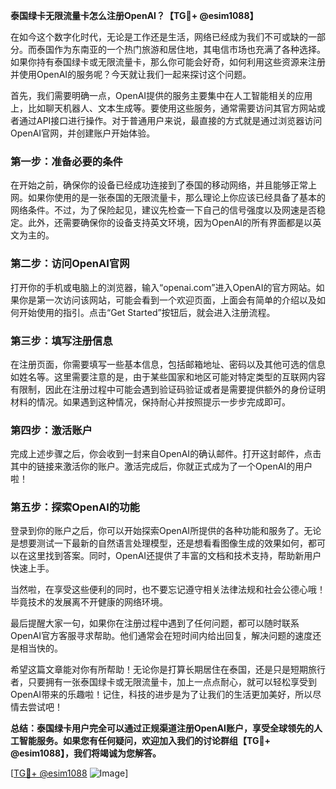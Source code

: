 **泰国绿卡无限流量卡怎么注册OpenAI？【TG💪+ @esim1088】**

在如今这个数字化时代，无论是工作还是生活，网络已经成为我们不可或缺的一部分。而泰国作为东南亚的一个热门旅游和居住地，其电信市场也充满了各种选择。如果你持有泰国绿卡或无限流量卡，那么你可能会好奇，如何利用这些资源来注册并使用OpenAI的服务呢？今天就让我们一起来探讨这个问题。

首先，我们需要明确一点，OpenAI提供的服务主要集中在人工智能相关的应用上，比如聊天机器人、文本生成等。要使用这些服务，通常需要访问其官方网站或者通过API接口进行操作。对于普通用户来说，最直接的方式就是通过浏览器访问OpenAI官网，并创建账户开始体验。

### 第一步：准备必要的条件

在开始之前，确保你的设备已经成功连接到了泰国的移动网络，并且能够正常上网。如果你使用的是一张泰国的无限流量卡，那么理论上你应该已经具备了基本的网络条件。不过，为了保险起见，建议先检查一下自己的信号强度以及网速是否稳定。此外，还需要确保你的设备支持英文环境，因为OpenAI的所有界面都是以英文为主的。

### 第二步：访问OpenAI官网

打开你的手机或电脑上的浏览器，输入“openai.com”进入OpenAI的官方网站。如果你是第一次访问该网站，可能会看到一个欢迎页面，上面会有简单的介绍以及如何开始使用的指引。点击“Get Started”按钮后，就会进入注册流程。

### 第三步：填写注册信息

在注册页面，你需要填写一些基本信息，包括邮箱地址、密码以及其他可选的信息如姓名等。这里需要注意的是，由于某些国家和地区可能对特定类型的互联网内容有限制，因此在注册过程中可能会遇到验证码验证或者是需要提供额外的身份证明材料的情况。如果遇到这种情况，保持耐心并按照提示一步步完成即可。

### 第四步：激活账户

完成上述步骤之后，你会收到一封来自OpenAI的确认邮件。打开这封邮件，点击其中的链接来激活你的账户。激活完成后，你就正式成为了一个OpenAI的用户啦！

### 第五步：探索OpenAI的功能

登录到你的账户之后，你可以开始探索OpenAI所提供的各种功能和服务了。无论是想要测试一下最新的自然语言处理模型，还是想看看图像生成的效果如何，都可以在这里找到答案。同时，OpenAI还提供了丰富的文档和技术支持，帮助新用户快速上手。

当然啦，在享受这些便利的同时，也不要忘记遵守相关法律法规和社会公德心哦！毕竟技术的发展离不开健康的网络环境。

最后提醒大家一句，如果你在注册过程中遇到了任何问题，都可以随时联系OpenAI官方客服寻求帮助。他们通常会在短时间内给出回复，解决问题的速度还是相当快的。

希望这篇文章能对你有所帮助！无论你是打算长期居住在泰国，还是只是短期旅行者，只要拥有一张泰国绿卡或无限流量卡，加上一点点耐心，就可以轻松享受到OpenAI带来的乐趣啦！记住，科技的进步是为了让我们的生活更加美好，所以尽情去尝试吧！

**总结：泰国绿卡用户完全可以通过正规渠道注册OpenAI账户，享受全球领先的人工智能服务。如果您有任何疑问，欢迎加入我们的讨论群组【TG💪+ @esim1088】，我们将竭诚为您解答。**

[[TG💪+ @esim1088](https://t.me/s/esim1088) ![Image](https://i.postimg.cc/4NQfJmqS/Snipaste-2025-05-13-00-14-12.png)]